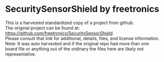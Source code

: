 
# SecuritySensorShield by freetronics  
This is a harvested standardized copy of a project from github.  
The original project can be found at:  
https://github.com/freetronics/SecuritySensorShield  
Please consult that link for additional, details, files, and license information.  
Note: It was auto harvested and if the original repo had more than one board file or anything out of the ordinary the files here are likely not representative.  
    